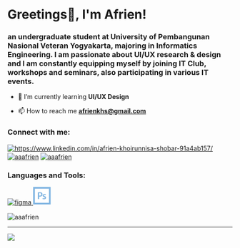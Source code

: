 <h1 align="lef">Greetings👋, I'm Afrien!</h1>
<h3 align="left">an undergraduate student at University of Pembangunan Nasional Veteran Yogyakarta, majoring in Informatics Engineering. I am passionate about UI/UX research & design and I am constantly equipping myself by joining IT Club, workshops and seminars, also participating in various IT events.</h3>

- 🌱 I’m currently learning **UI/UX Design**

- 📫 How to reach me **afrienkhs@gmail.com**

<h3 align="left">Connect with me:</h3>
<p align="left">
<a href="https://linkedin.com/in/https://www.linkedin.com/in/afrien-khoirunnisa-shobar-91a4ab157/" target="blank"><img align="center" src="https://raw.githubusercontent.com/rahuldkjain/github-profile-readme-generator/master/src/images/icons/Social/linked-in-alt.svg" alt="https://www.linkedin.com/in/afrien-khoirunnisa-shobar-91a4ab157/" height="30" width="40" /></a>
<a href="https://instagram.com/aaafrien" target="blank"><img align="center" src="https://raw.githubusercontent.com/rahuldkjain/github-profile-readme-generator/master/src/images/icons/Social/instagram.svg" alt="aaafrien" height="30" width="40" /></a>
<a href="https://dribbble.com/aaafrien" target="blank"><img align="center" src="https://raw.githubusercontent.com/rahuldkjain/github-profile-readme-generator/master/src/images/icons/Social/dribbble.svg" alt="aaafrien" height="30" width="40" /></a>
</p>

<h3 align="left">Languages and Tools:</h3>
<p align="left"> <a href="https://www.figma.com/" target="_blank" rel="noreferrer"> <img src="https://www.vectorlogo.zone/logos/figma/figma-icon.svg" alt="figma" width="40" height="40"/> </a> <a href="https://www.photoshop.com/en" target="_blank" rel="noreferrer"> <img src="https://raw.githubusercontent.com/devicons/devicon/master/icons/photoshop/photoshop-line.svg" alt="photoshop" width="40" height="40"/> </a> </p>

<p><img align="center" src="https://github-readme-stats.vercel.app/api/top-langs?username=aaafrien&show_icons=true&locale=en&layout=compact" alt="aaafrien" /></p>

---
[![](https://visitcount.itsvg.in/api?id=ahlidasabila&icon=0&color=0)](https://visitcount.itsvg.in)
